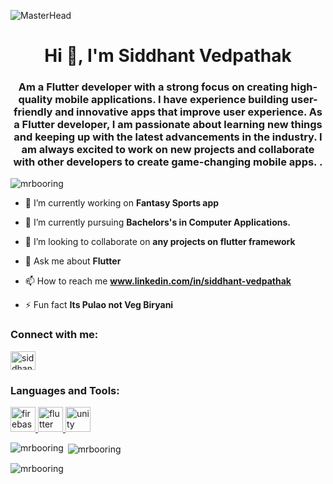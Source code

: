 ![MasterHead](https://mobiosolutions.com/wp-content/uploads/2020/07/Group-3.png)
<h1 align="center">Hi 👋, I'm Siddhant Vedpathak</h1>
<h3 align="center">Am a Flutter developer with a strong focus on creating high-quality mobile applications. I have experience building user-friendly and innovative apps that improve user experience. As a Flutter developer, I am passionate about learning new things and keeping up with the latest advancements in the industry. I am always excited to work on new projects and collaborate with other developers to create game-changing mobile apps. .</h3>
<img_align="right" alt="Coding" width="400" src="https://media.tenor.com/-Fbyl7vqHiYAAAAj/goma-cat.gif">
<p align="left"> <img src="https://komarev.com/ghpvc/?username=mrbooring&label=Profile%20views&color=0e75b6&style=flat" alt="mrbooring" /> </p>

- 🔭 I’m currently working on **Fantasy Sports app**

- 🌱 I’m currently pursuing **Bachelors's in Computer Applications.**

- 👯 I’m looking to collaborate on **any projects on flutter framework**

- 💬 Ask me about **Flutter**

- 📫 How to reach me **www.linkedin.com/in/siddhant-vedpathak**

- ⚡ Fun fact **Its Pulao not Veg Biryani**

<h3 align="left">Connect with me:</h3>
<p align="left">
<a href="https://linkedin.com/in/siddhant vedpathak" target="blank"><img align="center" src="https://raw.githubusercontent.com/rahuldkjain/github-profile-readme-generator/master/src/images/icons/Social/linked-in-alt.svg" alt="siddhant vedpathak" height="30" width="40" /></a>
</p>

<h3 align="left">Languages and Tools:</h3>
<p align="left"> <a href="https://firebase.google.com/" target="_blank" rel="noreferrer"> <img src="https://www.vectorlogo.zone/logos/firebase/firebase-icon.svg" alt="firebase" width="40" height="40"/> </a> <a href="https://flutter.dev" target="_blank" rel="noreferrer"> <img src="https://www.vectorlogo.zone/logos/flutterio/flutterio-icon.svg" alt="flutter" width="40" height="40"/> </a> <a href="https://unity.com/" target="_blank" rel="noreferrer"> <img src="https://www.vectorlogo.zone/logos/unity3d/unity3d-icon.svg" alt="unity" width="40" height="40"/> </a> </p>

<p><img align="left" src="https://github-readme-stats.vercel.app/api/top-langs?username=mrbooring&show_icons=true&locale=en&layout=compact" alt="mrbooring" /></p>

<p>&nbsp;<img align="center" src="https://github-readme-stats.vercel.app/api?username=mrbooring&show_icons=true&locale=en" alt="mrbooring" /></p>

<p><img align="center" src="https://github-readme-streak-stats.herokuapp.com/?user=mrbooring&" alt="mrbooring" /></p>
